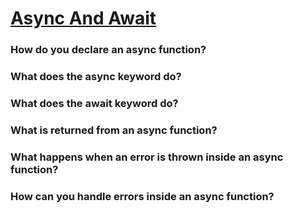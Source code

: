 # [Async And Await][def]

### How do you declare an async function?

### What does the async keyword do?

### What does the await keyword do?

### What is returned from an async function?

### What happens when an error is thrown inside an async function?

### How can you handle errors inside an async function?


[def]: https://www.theodinproject.com/lessons/node-path-javascript-async-and-await#knowledge-check
